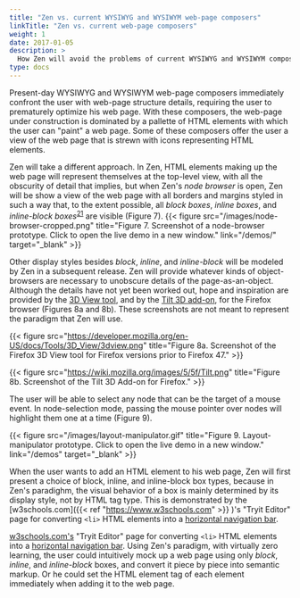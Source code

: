 ```yaml
---
title: "Zen vs. current WYSIWYG and WYSIWYM web-page composers"
linkTitle: "Zen vs. current web-page composers"
weight: 1
date: 2017-01-05
description: >
  How Zen will avoid the problems of current WYSIWYG and WYSIWYM composers.
type: docs
---
```


Present-day WYSIWYG and WYSIWYM web-page composers immediately confront the user with web-page structure details, requiring the user to prematurely optimize his web page. With these composers, the web-page under construction is dominated by a pallette of HTML elements with which the user can "paint" a web page. Some of these composers offer the user a view of the web page that is strewn with icons representing HTML elements.

Zen will take a different approach. In Zen, HTML elements making up the web page will represent themselves at the top-level view, with all the obscurity of detail that implies, but when Zen's _node browser_ is open, Zen will be show a view of the web page with all borders and margins styled in such a way that, to the extent possible, all _block boxes_, _inline boxes_, and _inline-block boxes_<sup><a href="#21">21</a></sup> are visible (Figure 7).
{{< figure src="/images/node-browser-cropped.png" title="Figure 7. Screenshot of a node-browser prototype. Click to open the live demo in a new window." link="/demos/" target="_blank" >}}

Other display styles besides _block_, _inline_, and _inline-block_ will be modeled by Zen in a subsequent release. Zen will provide whatever kinds of object-browsers are necessary to unobscure details of the page-as-an-object. Although the details have not yet been worked out, hope and inspiration are provided by the <a href="https://developer.mozilla.org/en/docs/Tools/3D_View" target="_blank">3D View tool</a>, and by the <a href="https://addons.mozilla.org/en-US/firefox/addon/tilt/" target="_blank">Tilt 3D add-on</a>, for the Firefox browser (Figures 8a and 8b). These screenshots are not meant to represent the paradigm that Zen will use.

{{< figure src="https://developer.mozilla.org/en-US/docs/Tools/3D_View/3dview.png" title="Figure 8a. Screenshot of the Firefox 3D View tool for Firefox versions prior to Firefox 47." >}}

{{< figure src="https://wiki.mozilla.org/images/5/5f/Tilt.png" title="Figure 8b. Screenshot of the Tilt 3D Add-on for Firefox." >}}

The user will be able to select any node that can be the target of a mouse event. In node-selection mode, passing the mouse pointer over nodes will highlight them one at a time (Figure 9).

{{< figure src="/images/layout-manipulator.gif" title="Figure 9. Layout-manipulator prototype. Click to open the live demo in a new window." link="/demos" target="_blank" >}}

When the user wants to add an HTML element to his web page, Zen will first present a choice of block, inline, and inline-block box types, because in Zen's paradighm, the visual behavior of a box is mainly determined by its display style, not by HTML tag type. This is demonstrated by the [w3schools.com]({{< ref "https://www.w3schools.com" >}} )'s "Tryit Editor" page for converting <code>&lt;li&gt;</code> HTML elements into a <a href="http://www.w3schools.com/css/tryit.asp?filename=trycss_navbar_horizontal">horizontal navigation bar</a>.

<a href="www.w3schools.com">w3schools.com's</a> "Tryit Editor" page for converting <code>&lt;li&gt;</code> HTML elements into a <a href="http://www.w3schools.com/css/tryit.asp?filename=trycss_navbar_horizontal">horizontal navigation bar</a>. Using Zen's paradigm, with virtually zero learning, the user could intuitively mock up a web page using only <em>block</em>, <em>inline</em>, and <em>inline-block</em> boxes, and convert it piece by piece into semantic markup. Or he could set the HTML element tag of each element immediately when adding it to the web page.
